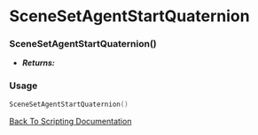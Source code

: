 # SceneSetAgentStartQuaternion

### SceneSetAgentStartQuaternion()
- ***Returns:*** 

### Usage

```Lua
SceneSetAgentStartQuaternion()
```


[Back To Scripting Documentation](../README.md)
